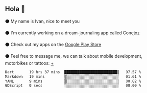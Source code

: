## Hola 🌇

⚫ My name is Ivan, nice to meet you

⚫ I'm currently working on a dream-journaling app called Conejoz

⚫ Check out my apps on the [Google Play Store](https://play.google.com/store/apps/dev?id=8134108822411179352)

⚫ Feel free to message me, we can talk about mobile development, motorbikes or tattoos: [+](https://discord.com/invite/M4wTh36A3N)

<!--START_SECTION:waka-->

```txt
Dart       19 hrs 37 mins  ████████████████████████▒   97.57 %
Markdown   19 mins         ▒░░░░░░░░░░░░░░░░░░░░░░░░   01.61 %
YAML       9 mins          ▒░░░░░░░░░░░░░░░░░░░░░░░░   00.82 %
GDScript   0 secs          ░░░░░░░░░░░░░░░░░░░░░░░░░   00.00 %
```

<!--END_SECTION:waka-->
